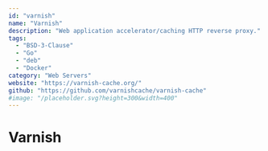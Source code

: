 ```yaml
---
id: "varnish"
name: "Varnish"
description: "Web application accelerator/caching HTTP reverse proxy."
tags:
  - "BSD-3-Clause"
  - "Go"
  - "deb"
  - "Docker"
category: "Web Servers"
website: "https://varnish-cache.org/"
github: "https://github.com/varnishcache/varnish-cache"
#image: "/placeholder.svg?height=300&width=400"
---
```


# Varnish
